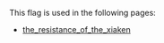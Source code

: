 This flag is used in the following pages:
 - [the_resistance_of_the_xiaken](../events/the_resistance_of_the_xiaken.md)
